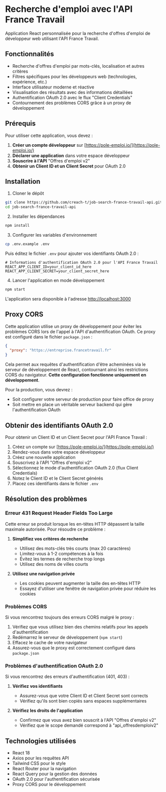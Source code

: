 # Recherche d'emploi avec l'API France Travail

Application React personnalisée pour la recherche d'offres d'emploi de développeur web utilisant l'API France Travail.

## Fonctionnalités

- Recherche d'offres d'emploi par mots-clés, localisation et autres critères
- Filtres spécifiques pour les développeurs web (technologies, expérience, etc.)
- Interface utilisateur moderne et réactive
- Visualisation des résultats avec des informations détaillées
- Authentification OAuth 2.0 avec le flux "Client Credentials"
- Contournement des problèmes CORS grâce à un proxy de développement

## Prérequis

Pour utiliser cette application, vous devez :

1. **Créer un compte développeur** sur [https://pole-emploi.io/](https://pole-emploi.io/)
2. **Déclarer une application** dans votre espace développeur
3. **Souscrire à l'API** "Offres d'emploi v2" 
4. **Obtenir un Client ID et un Client Secret** pour OAuth 2.0

## Installation

1. Cloner le dépôt
```bash
git clone https://github.com/creach-t/job-search-france-travail-api.git
cd job-search-france-travail-api
```

2. Installer les dépendances
```bash
npm install
```

3. Configurer les variables d'environnement
```bash
cp .env.example .env
```
Puis éditez le fichier `.env` pour ajouter vos identifiants OAuth 2.0 :
```
# Informations d'authentification OAuth 2.0 pour l'API France Travail
REACT_APP_CLIENT_ID=your_client_id_here
REACT_APP_CLIENT_SECRET=your_client_secret_here
```

4. Lancer l'application en mode développement
```bash
npm start
```

L'application sera disponible à l'adresse [http://localhost:3000](http://localhost:3000)

## Proxy CORS

Cette application utilise un proxy de développement pour éviter les problèmes CORS lors de l'appel à l'API d'authentification OAuth. Ce proxy est configuré dans le fichier `package.json` :

```json
{
  "proxy": "https://entreprise.francetravail.fr"
}
```

Cela permet aux requêtes d'authentification d'être acheminées via le serveur de développement de React, contournant ainsi les restrictions CORS du navigateur. **Cette configuration fonctionne uniquement en développement**.

Pour la production, vous devrez :
- Soit configurer votre serveur de production pour faire office de proxy
- Soit mettre en place un véritable serveur backend qui gère l'authentification OAuth

## Obtenir des identifiants OAuth 2.0

Pour obtenir un Client ID et un Client Secret pour l'API France Travail :

1. Créez un compte sur [https://pole-emploi.io/](https://pole-emploi.io/)
2. Rendez-vous dans votre espace développeur
3. Créez une nouvelle application
4. Souscrivez à l'API "Offres d'emploi v2"
5. Sélectionnez le mode d'authentification OAuth 2.0 (flux Client Credentials)
6. Notez le Client ID et le Client Secret générés
7. Placez ces identifiants dans le fichier `.env`

## Résolution des problèmes

### Erreur 431 Request Header Fields Too Large

Cette erreur se produit lorsque les en-têtes HTTP dépassent la taille maximale autorisée. Pour résoudre ce problème :

1. **Simplifiez vos critères de recherche**
   - Utilisez des mots-clés très courts (max 20 caractères)
   - Limitez-vous à 1-2 compétences à la fois
   - Évitez les termes de recherche trop longs
   - Utilisez des noms de villes courts

2. **Utilisez une navigation privée**
   - Les cookies peuvent augmenter la taille des en-têtes HTTP
   - Essayez d'utiliser une fenêtre de navigation privée pour réduire les cookies

### Problèmes CORS

Si vous rencontrez toujours des erreurs CORS malgré le proxy :

1. Vérifiez que vous utilisez bien des chemins relatifs pour les appels d'authentification
2. Redémarrez le serveur de développement (`npm start`)
3. Effacez le cache de votre navigateur
4. Assurez-vous que le proxy est correctement configuré dans `package.json`

### Problèmes d'authentification OAuth 2.0

Si vous rencontrez des erreurs d'authentification (401, 403) :

1. **Vérifiez vos identifiants**
   - Assurez-vous que votre Client ID et Client Secret sont corrects
   - Vérifiez qu'ils sont bien copiés sans espaces supplémentaires

2. **Vérifiez les droits de l'application**
   - Confirmez que vous avez bien souscrit à l'API "Offres d'emploi v2"
   - Vérifiez que le scope demandé correspond à "api_offresdemploiv2"

## Technologies utilisées

- React 18
- Axios pour les requêtes API
- Tailwind CSS pour le style
- React Router pour la navigation
- React Query pour la gestion des données
- OAuth 2.0 pour l'authentification sécurisée
- Proxy CORS pour le développement